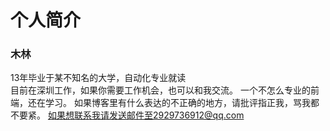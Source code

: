 # 个人简介
### 木林 </br>
13年毕业于某不知名的大学，自动化专业就读<br/>
目前在深圳工作，如果你需要工作机会，也可以和我交流。
一个不怎么专业的前端，还在学习。
如果博客里有什么表达的不正确的地方，请批评指正我，骂我都不要紧。
如果想联系我请发送邮件至2929736912@qq.com